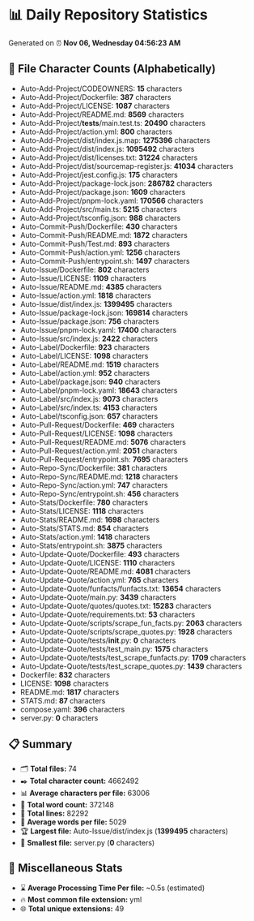 # 📊 Daily Repository Statistics
Generated on ⏰ **Nov 06, Wednesday 04:56:23 AM**

## 📂 File Character Counts (Alphabetically)
- Auto-Add-Project/CODEOWNERS: **15** characters
- Auto-Add-Project/Dockerfile: **387** characters
- Auto-Add-Project/LICENSE: **1087** characters
- Auto-Add-Project/README.md: **8569** characters
- Auto-Add-Project/__tests__/main.test.ts: **20490** characters
- Auto-Add-Project/action.yml: **800** characters
- Auto-Add-Project/dist/index.js.map: **1275396** characters
- Auto-Add-Project/dist/index.js: **1095492** characters
- Auto-Add-Project/dist/licenses.txt: **31224** characters
- Auto-Add-Project/dist/sourcemap-register.js: **41034** characters
- Auto-Add-Project/jest.config.js: **175** characters
- Auto-Add-Project/package-lock.json: **286782** characters
- Auto-Add-Project/package.json: **1609** characters
- Auto-Add-Project/pnpm-lock.yaml: **170566** characters
- Auto-Add-Project/src/main.ts: **5215** characters
- Auto-Add-Project/tsconfig.json: **988** characters
- Auto-Commit-Push/Dockerfile: **430** characters
- Auto-Commit-Push/README.md: **1872** characters
- Auto-Commit-Push/Test.md: **893** characters
- Auto-Commit-Push/action.yml: **1256** characters
- Auto-Commit-Push/entrypoint.sh: **1497** characters
- Auto-Issue/Dockerfile: **802** characters
- Auto-Issue/LICENSE: **1109** characters
- Auto-Issue/README.md: **4385** characters
- Auto-Issue/action.yml: **1818** characters
- Auto-Issue/dist/index.js: **1399495** characters
- Auto-Issue/package-lock.json: **169814** characters
- Auto-Issue/package.json: **756** characters
- Auto-Issue/pnpm-lock.yaml: **17400** characters
- Auto-Issue/src/index.js: **2422** characters
- Auto-Label/Dockerfile: **923** characters
- Auto-Label/LICENSE: **1098** characters
- Auto-Label/README.md: **1519** characters
- Auto-Label/action.yml: **952** characters
- Auto-Label/package.json: **940** characters
- Auto-Label/pnpm-lock.yaml: **18643** characters
- Auto-Label/src/index.js: **9073** characters
- Auto-Label/src/index.ts: **4153** characters
- Auto-Label/tsconfig.json: **657** characters
- Auto-Pull-Request/Dockerfile: **469** characters
- Auto-Pull-Request/LICENSE: **1098** characters
- Auto-Pull-Request/README.md: **5076** characters
- Auto-Pull-Request/action.yml: **2051** characters
- Auto-Pull-Request/entrypoint.sh: **7695** characters
- Auto-Repo-Sync/Dockerfile: **381** characters
- Auto-Repo-Sync/README.md: **1218** characters
- Auto-Repo-Sync/action.yml: **747** characters
- Auto-Repo-Sync/entrypoint.sh: **456** characters
- Auto-Stats/Dockerfile: **780** characters
- Auto-Stats/LICENSE: **1118** characters
- Auto-Stats/README.md: **1698** characters
- Auto-Stats/STATS.md: **854** characters
- Auto-Stats/action.yml: **1418** characters
- Auto-Stats/entrypoint.sh: **3875** characters
- Auto-Update-Quote/Dockerfile: **493** characters
- Auto-Update-Quote/LICENSE: **1110** characters
- Auto-Update-Quote/README.md: **4081** characters
- Auto-Update-Quote/action.yml: **765** characters
- Auto-Update-Quote/funfacts/funfacts.txt: **13654** characters
- Auto-Update-Quote/main.py: **3439** characters
- Auto-Update-Quote/quotes/quotes.txt: **15283** characters
- Auto-Update-Quote/requirements.txt: **53** characters
- Auto-Update-Quote/scripts/scrape_fun_facts.py: **2063** characters
- Auto-Update-Quote/scripts/scrape_quotes.py: **1928** characters
- Auto-Update-Quote/tests/__init__.py: **0** characters
- Auto-Update-Quote/tests/test_main.py: **1575** characters
- Auto-Update-Quote/tests/test_scrape_funfacts.py: **1709** characters
- Auto-Update-Quote/tests/test_scrape_quotes.py: **1439** characters
- Dockerfile: **832** characters
- LICENSE: **1098** characters
- README.md: **1817** characters
- STATS.md: **87** characters
- compose.yaml: **396** characters
- server.py: **0** characters

## 📋 Summary
- 🗂️ **Total files:** 74
- ✒️ **Total character count:** 4662492
- 📊 **Average characters per file:** 63006
- 📝 **Total word count:** 372148
- 🧾 **Total lines:** 82292
- 📐 **Average words per file:** 5029
- 🏆 **Largest file:** Auto-Issue/dist/index.js (**1399495** characters)
- 🥉 **Smallest file:** server.py (**0** characters)

## 🌟 Miscellaneous Stats
- ⌛ **Average Processing Time Per file:** ~0.5s (estimated)
- 🔥 **Most common file extension:** yml
- 🌐 **Total unique extensions:** 49
